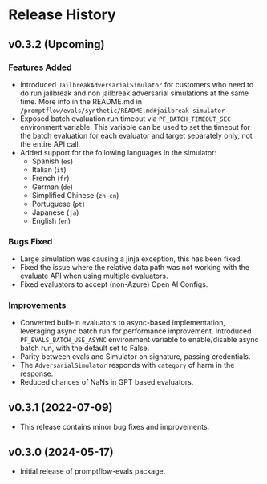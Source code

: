 # Release History

## v0.3.2 (Upcoming)

### Features Added
- Introduced `JailbreakAdversarialSimulator` for customers who need to do run jailbreak and non jailbreak adversarial simulations at the same time. More info in the README.md in `/promptflow/evals/synthetic/README.md#jailbreak-simulator`
- Exposed batch evaluation run timeout via `PF_BATCH_TIMEOUT_SEC` environment variable. This variable can be used to set the timeout for the batch evaluation for each evaluator and target separately only, not the entire API call.
- Added support for the following languages in the simulator:
  - Spanish (`es`)
  - Italian (`it`)
  - French (`fr`)
  - German (`de`)
  - Simplified Chinese (`zh-cn`)
  - Portuguese (`pt`)
  - Japanese (`ja`)
  - English (`en`)
### Bugs Fixed
- Large simulation was causing a jinja exception, this has been fixed.
- Fixed the issue where the relative data path was not working with the evaluate API when using multiple evaluators.
- Fixed evaluators to accept (non-Azure) Open AI Configs.

### Improvements
- Converted built-in evaluators to async-based implementation, leveraging async batch run for performance improvement. Introduced `PF_EVALS_BATCH_USE_ASYNC` environment variable to enable/disable async batch run, with the default set to False.
- Parity between evals and Simulator on signature, passing credentials.
- The `AdversarialSimulator` responds with `category` of harm in the response.
- Reduced chances of NaNs in GPT based evaluators.


## v0.3.1 (2022-07-09)
- This release contains minor bug fixes and improvements.

## v0.3.0 (2024-05-17)
- Initial release of promptflow-evals package.
